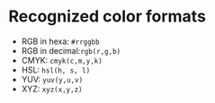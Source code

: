 ﻿# Recognized color formats

* RGB in hexa: `#rrggbb`
* RGB in decimal:`rgb(r,g,b)`
* CMYK: `cmyk(c,m,y,k)`
* HSL: `hsl(h, s, l)`
* YUV: `yuv(y,u,v)`
* XYZ: `xyz(x,y,z)`
